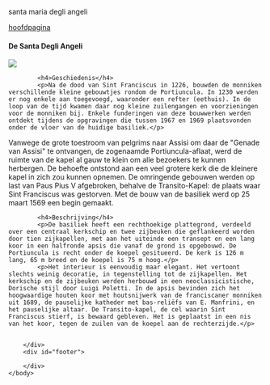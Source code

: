 <!DOCTYPE html>
<script type="text/javascript" src="script.js"></script>
<html>
<head>
        <link rel="stylesheet" type="text/css" href="stylesheet.css"/>
        <script type="text/javascript" src="script.js"></script>
    </head>
		<title></title>
	</head>
	<body>
		<div id="header">
			<p id="name">santa maria degli angeli</p>
			<a href="mailto:you@yourdomain.com"><p id="email">hoofdpagina</p></a>
		</div>
		<div class="left"></div>
		<div class="right">
			<h4>De Santa Degli Angeli</h4>
			<img src="http://images.travelpod.com/tw_slides/ta00/a79/970/basilica-di-santa-maria-degli-angeli-santa-maria-degli-angeli.jpg"/>
			
			<h4>Geschiedenis</h4>
			<p>Na de dood van Sint Franciscus in 1226, bouwden de monniken verschillende kleine gebouwtjes rondom de Portiuncula. In 1230 werden er nog enkele aan toegevoegd, waaronder een refter (eethuis). In de loop van de tijd kwamen daar nog kleine zuilengangen en voorzieningen voor de monniken bij. Enkele funderingen van deze bouwwerken werden ontdekt tijdens de opgravingen die tussen 1967 en 1969 plaatsvonden onder de vloer van de huidige basiliek.</p>

<p>Vanwege de grote toestroom van pelgrims naar Assisi om daar de "Genade van Assisi" te ontvangen, de zogenaamde Portiuncula-aflaat, werd de ruimte van de kapel al gauw te klein om alle bezoekers te kunnen herbergen. De behoefte ontstond aan een veel grotere kerk die de kleinere kapel in zich zou kunnen opnemen. De omringende gebouwen werden op last van Paus Pius V afgebroken, behalve de Transito-Kapel: de plaats waar Sint Franciscus was gestorven. Met de bouw van de basiliek werd op 25 maart 1569 een begin gemaakt.</p>
			
			<h4>Beschrijving</h4>
			<p>De basiliek heeft een rechthoekige plattegrond, verdeeld over een centraal kerkschip en twee zijbeuken die geflankeerd worden door tien zijkapellen, met aan het uiteinde een transept en een lang koor in een halfronde apsis die vanaf de grond is opgebouwd. De Portiuncula is recht onder de koepel gesitueerd. De kerk is 126 m lang, 65 m breed en de koepel is 75 m hoog.</p>
			<p>Het interieur is eenvoudig maar elegant. Het vertoont slechts weinig decoratie, in tegenstelling tot de zijkapellen. Het kerkschip en de zijbeuken werden herbouwd in een neoclassicistische, Dorische stijl door Luigi Poletti. In de apsis bevinden zich het hoogwaardige houten koor met houtsnijwerk van de franciscaner monniken uit 1689, de pauselijke katheder met bas-reliëfs van E. Manfrini, en het pauselijke altaar. De Transito-kapel, de cel waarin Sint Franciscus stierf, is bewaard gebleven. Het is geplaatst in een nis van het koor, tegen de zuilen van de koepel aan de rechterzijde.</p>
		
			
		</div>
		<div id="footer">
		
		</div>
	</body>
</html>
